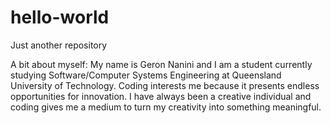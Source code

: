 # hello-world
Just another repository

A bit about myself: My name is Geron Nanini and I am a student currently studying Software/Computer Systems Engineering at Queensland University of Technology. Coding interests me because it presents endless opportunities for innovation. I have always been a creative individual and coding gives me a medium to turn my creativity into something meaningful.

